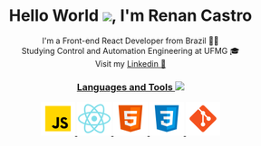 <h1 align="center" >Hello World <img src="https://github.com/sudnyeshtalekar/sudnyeshtalekar/blob/master/Assets/Hi.gif" width="40px">, I'm Renan Castro</h1>

<p align="center">
I'm a Front-end React Developer from Brazil 💚💛 </br>
Studying Control and Automation Engineering at UFMG 🎓 </br>
Visit my <a target="ddd" href="https://www.linkedin.com/in/renancastrot">Linkedin 💼
</p>

<h3 align="center" style="line-heigth: 100px;">Languages and Tools <img src="https://emojis.slackmojis.com/emojis/images/1531849430/4246/blob-sunglasses.gif?1531849430" width="30"/> </h3>
<p align="center">
  <img style="margin: auto;" src="https://raw.githubusercontent.com/sachinverma53121/sachinverma53121/master/icons/js.png" alt=javascript width="60" height="60"/>
  <img style="margin: auto;" src="https://raw.githubusercontent.com/sachinverma53121/sachinverma53121/master/icons/react.png" alt=react width="60" height="60"/> 
  <img style="margin: auto;" src="https://raw.githubusercontent.com/sachinverma53121/sachinverma53121/master/icons/html5.png" alt=html5 width="60" height="60"/> 
  <img   src="https://raw.githubusercontent.com/sachinverma53121/sachinverma53121/master/icons/css3.png" alt=css3 width="60" height="60"/> 
  <img style="margin: auto;" src="https://raw.githubusercontent.com/sachinverma53121/sachinverma53121/master/icons/git.png" alt=git width="60" height="60"/> 
</p>

